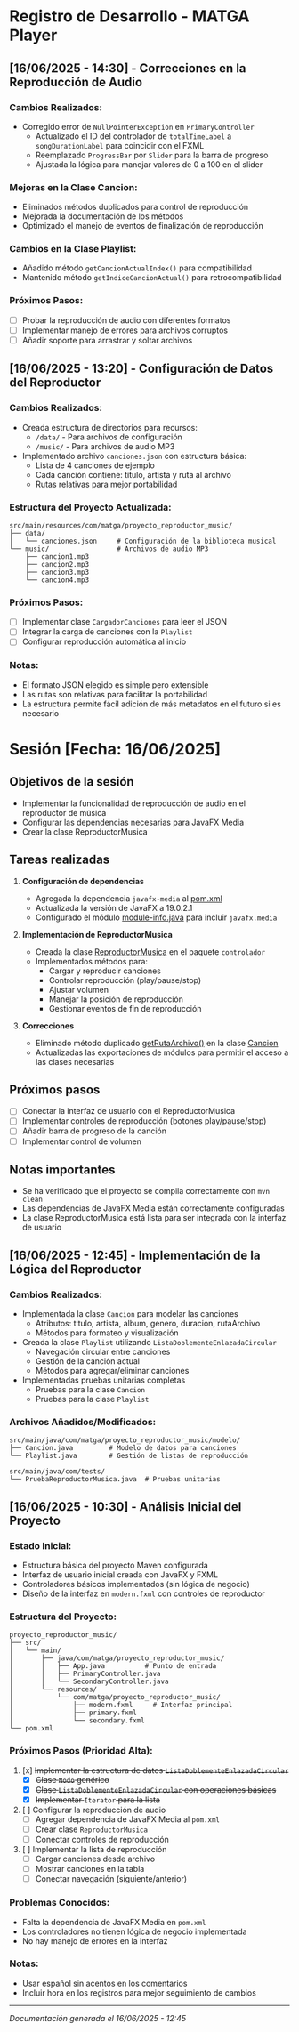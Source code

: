# Registro de Desarrollo - MATGA Player

## [16/06/2025 - 14:30] - Correcciones en la Reproducción de Audio

### Cambios Realizados:
- Corregido error de `NullPointerException` en `PrimaryController`
  - Actualizado el ID del controlador de `totalTimeLabel` a `songDurationLabel` para coincidir con el FXML
  - Reemplazado `ProgressBar` por `Slider` para la barra de progreso
  - Ajustada la lógica para manejar valores de 0 a 100 en el slider

### Mejoras en la Clase Cancion:
- Eliminados métodos duplicados para control de reproducción
- Mejorada la documentación de los métodos
- Optimizado el manejo de eventos de finalización de reproducción

### Cambios en la Clase Playlist:
- Añadido método `getCancionActualIndex()` para compatibilidad
- Mantenido método `getIndiceCancionActual()` para retrocompatibilidad

### Próximos Pasos:
- [ ] Probar la reproducción de audio con diferentes formatos
- [ ] Implementar manejo de errores para archivos corruptos
- [ ] Añadir soporte para arrastrar y soltar archivos

## [16/06/2025 - 13:20] - Configuración de Datos del Reproductor

### Cambios Realizados:
- Creada estructura de directorios para recursos:
  - `/data/` - Para archivos de configuración
  - `/music/` - Para archivos de audio MP3
- Implementado archivo `canciones.json` con estructura básica:
  - Lista de 4 canciones de ejemplo
  - Cada canción contiene: título, artista y ruta al archivo
  - Rutas relativas para mejor portabilidad

### Estructura del Proyecto Actualizada:
```
src/main/resources/com/matga/proyecto_reproductor_music/
├── data/
│   └── canciones.json     # Configuración de la biblioteca musical
└── music/                 # Archivos de audio MP3
    ├── cancion1.mp3
    ├── cancion2.mp3
    ├── cancion3.mp3
    └── cancion4.mp3
```

### Próximos Pasos:
- [ ] Implementar clase `CargadorCanciones` para leer el JSON
- [ ] Integrar la carga de canciones con la `Playlist`
- [ ] Configurar reproducción automática al inicio

### Notas:
- El formato JSON elegido es simple pero extensible
- Las rutas son relativas para facilitar la portabilidad
- La estructura permite fácil adición de más metadatos en el futuro si es necesario


# Sesión [Fecha: 16/06/2025]
## Objetivos de la sesión
- Implementar la funcionalidad de reproducción de audio en el reproductor de música
- Configurar las dependencias necesarias para JavaFX Media
- Crear la clase ReproductorMusica

## Tareas realizadas
1. **Configuración de dependencias**
   - Agregada la dependencia `javafx-media` al [pom.xml](cci:7://file:///c:/Projects/Proyectos_Estructuras_Datos/proyecto_reproductor_music/pom.xml:0:0-0:0)
   - Actualizada la versión de JavaFX a 19.0.2.1
   - Configurado el módulo [module-info.java](cci:7://file:///c:/Projects/Proyectos_Estructuras_Datos/proyecto_reproductor_music/src/main/java/module-info.java:0:0-0:0) para incluir `javafx.media`

2. **Implementación de ReproductorMusica**
   - Creada la clase [ReproductorMusica](cci:2://file:///c:/Projects/Proyectos_Estructuras_Datos/proyecto_reproductor_music/src/main/java/com/matga/proyecto_reproductor_music/controlador/ReproductorMusica.java:12:0-165:1) en el paquete `controlador`
   - Implementados métodos para:
     - Cargar y reproducir canciones
     - Controlar reproducción (play/pause/stop)
     - Ajustar volumen
     - Manejar la posición de reproducción
     - Gestionar eventos de fin de reproducción

3. **Correcciones**
   - Eliminado método duplicado [getRutaArchivo()](cci:1://file:///c:/Projects/Proyectos_Estructuras_Datos/proyecto_reproductor_music/src/main/java/com/matga/proyecto_reproductor_music/modelo/Cancion.java:49:4-51:5) en la clase [Cancion](cci:2://file:///c:/Projects/Proyectos_Estructuras_Datos/proyecto_reproductor_music/src/main/java/com/matga/proyecto_reproductor_music/modelo/Cancion.java:5:0-89:1)
   - Actualizadas las exportaciones de módulos para permitir el acceso a las clases necesarias

## Próximos pasos
- [ ] Conectar la interfaz de usuario con el ReproductorMusica
- [ ] Implementar controles de reproducción (botones play/pause/stop)
- [ ] Añadir barra de progreso de la canción
- [ ] Implementar control de volumen

## Notas importantes
- Se ha verificado que el proyecto se compila correctamente con `mvn clean`
- Las dependencias de JavaFX Media están correctamente configuradas
- La clase ReproductorMusica está lista para ser integrada con la interfaz de usuario



## [16/06/2025 - 12:45] - Implementación de la Lógica del Reproductor

### Cambios Realizados:
- Implementada la clase `Cancion` para modelar las canciones
  - Atributos: titulo, artista, album, genero, duracion, rutaArchivo
  - Métodos para formateo y visualización
- Creada la clase `Playlist` utilizando `ListaDoblementeEnlazadaCircular`
  - Navegación circular entre canciones
  - Gestión de la canción actual
  - Métodos para agregar/eliminar canciones
- Implementadas pruebas unitarias completas
  - Pruebas para la clase `Cancion`
  - Pruebas para la clase `Playlist`

### Archivos Añadidos/Modificados:
```
src/main/java/com/matga/proyecto_reproductor_music/modelo/
├── Cancion.java         # Modelo de datos para canciones
└── Playlist.java        # Gestión de listas de reproducción

src/main/java/com/tests/
└── PruebaReproductorMusica.java  # Pruebas unitarias
```

## [16/06/2025 - 10:30] - Análisis Inicial del Proyecto

### Estado Inicial:
- Estructura básica del proyecto Maven configurada
- Interfaz de usuario inicial creada con JavaFX y FXML
- Controladores básicos implementados (sin lógica de negocio)
- Diseño de la interfaz en `modern.fxml` con controles de reproductor

### Estructura del Proyecto:
```
proyecto_reproductor_music/
├── src/
│   └── main/
│       ├── java/com/matga/proyecto_reproductor_music/
│       │   ├── App.java          # Punto de entrada
│       │   ├── PrimaryController.java
│       │   └── SecondaryController.java
│       └── resources/
│           └── com/matga/proyecto_reproductor_music/
│               ├── modern.fxml     # Interfaz principal
│               ├── primary.fxml
│               └── secondary.fxml
└── pom.xml
```

### Próximos Pasos (Prioridad Alta):
1. [x] ~~Implementar la estructura de datos `ListaDoblementeEnlazadaCircular`~~
   - [x] ~~Clase `Nodo` genérico~~
   - [x] ~~Clase `ListaDoblementeEnlazadaCircular` con operaciones básicas~~
   - [x] ~~Implementar `Iterator` para la lista~~

2. [ ] Configurar la reproducción de audio
   - [ ] Agregar dependencia de JavaFX Media al `pom.xml`
   - [ ] Crear clase `ReproductorMusica`
   - [ ] Conectar controles de reproducción

3. [ ] Implementar la lista de reproducción
   - [ ] Cargar canciones desde archivo
   - [ ] Mostrar canciones en la tabla
   - [ ] Conectar navegación (siguiente/anterior)

### Problemas Conocidos:
- Falta la dependencia de JavaFX Media en `pom.xml`
- Los controladores no tienen lógica de negocio implementada
- No hay manejo de errores en la interfaz

### Notas:
- Usar español sin acentos en los comentarios
- Incluir hora en los registros para mejor seguimiento de cambios

---
*Documentación generada el 16/06/2025 - 12:45*
